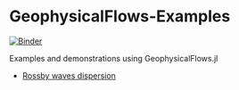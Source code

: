 # GeophysicalFlows-Examples

[![Binder](https://mybinder.org/badge_logo.svg)](https://mybinder.org/v2/gh/FourierFlows/GeophysicalFlows-Examples/master)

Examples and demonstrations using GeophysicalFlows.jl


- [Rossby waves dispersion](https://nbviewer.jupyter.org/github/FourierFlows/GeophysicalFlows-Examples/blob/master/RossbyWaveDispersion/RossbyWavepacket.ipynb)
